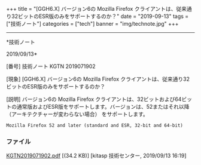 ﻿+++
title = "[GGH6.X] バージョン6の Mozilla Firefox クライアントは、従来通り32ビットのESR版のみをサポートするのか？"
date = "2019-09-13"
tags = ["技術ノート"]
categories = ["tech"]
banner = "img/technote.jpg"
+++

-----------------------------------------------------------------------------------------------------------------------------

*技術ノート

2019/09/13*


[番号]
技術ノート KGTN 2019071902

[現象]
[GGH6.X] バージョン6の Mozilla Firefox
クライアントは、従来通り32ビットのESR版のみをサポートするのか？

[説明]
バージョン6の Mozilla Firefox
クライアントは、32ビットおよび64ビットの通常版およびESR版をサポートします。バージョンは、52またはそれ以降
（アーキテクチャーが変わらない場合） をサポートします。

    Mozilla Firefox 52 and later (standard and ESR, 32-bit and 64-bit)


### ファイル

 
 


[KGTN2019071902.pdf](http://techreport.kitasp.net/attachments/download/4340/KGTN2019071902.pdf)
 [(34.2 KB)] [kitasp 技術センター, 2019/09/13
16:19]


 


 


